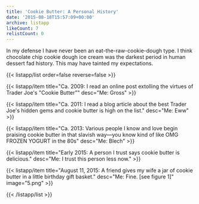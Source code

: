 ```yaml
---
title: 'Cookie Butter: A Personal History'
date: '2015-08-18T15:57:09+00:00'
archive: listapp
likeCount: 7
relistCount: 0
---
```


In my defense I have never been an eat-the-raw-cookie-dough type. I think chocolate chip cookie dough ice cream was the darkest period in human dessert fad history. This may have tainted my expectations.

<!--more-->

{{< listapp/list order=false reverse=false >}}

   {{< listapp/item title="Ca. 2009: I read an online post extolling the virtues of Trader Joe's \"Cookie Butter\""
      desc="Me: Gross" >}}

   {{< listapp/item title="Ca. 2011: I read a blog article about the best Trader Joe's hidden gems and cookie butter is high on the list."
      desc="Me: Eww" >}}

   {{< listapp/item title="Ca. 2013: Various people I know and love begin praising cookie butter in that slavish way—you know kind of like OMG FROZEN YOGURT in the 80s"
      desc="Me: Blech" >}}

   {{< listapp/item title="Early 2015: A person I trust says cookie butter is delicious."
      desc="Me: I trust this person less now." >}}

   {{< listapp/item title="August 11, 2015: A friend gives my wife a jar of cookie butter in a little birthday gift basket."
      desc="Me: Fine. [see figure 1]"
      image="5.png" >}}

{{< /listapp/list >}}
